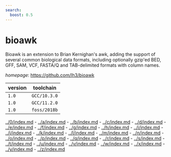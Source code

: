 ```yaml
---
search:
  boost: 0.5
---
```

# bioawk

Bioawk is an extension to Brian Kernighan's awk,  adding the support of several common biological data formats,  including optionally gzip'ed BED, GFF, SAM, VCF, FASTA/Q and TAB-delimited formats with column names.

*homepage*: <https://github.com/lh3/bioawk>

version | toolchain
--------|----------
``1.0`` | ``GCC/10.3.0``
``1.0`` | ``GCC/11.2.0``
``1.0`` | ``foss/2018b``

[../0/index.md](0) - [../a/index.md](a) - [../b/index.md](b) - [../c/index.md](c) - [../d/index.md](d) - [../e/index.md](e) - [../f/index.md](f) - [../g/index.md](g) - [../h/index.md](h) - [../i/index.md](i) - [../j/index.md](j) - [../k/index.md](k) - [../l/index.md](l) - [../m/index.md](m) - [../n/index.md](n) - [../o/index.md](o) - [../p/index.md](p) - [../q/index.md](q) - [../r/index.md](r) - [../s/index.md](s) - [../t/index.md](t) - [../u/index.md](u) - [../v/index.md](v) - [../w/index.md](w) - [../x/index.md](x) - [../y/index.md](y) - [../z/index.md](z)


